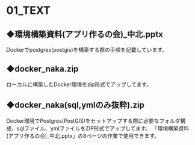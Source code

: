 # 01_TEXT

## ◆環境構築資料(アプリ作るの会)_中北.pptx  
Dockerでpostgres(postgis)を構築する際の手順を記載しています。

## ◆docker_naka.zip  
ローカルに構築したDocker環境をzip形式でアップしてます。

## ◆docker_naka(sql,ymlのみ抜粋).zip  
Docker環境でPostgres(PostGIS)をセットアップする際に必要なフォルダ構成、sqlファイル、ymlファイルをZIP形式でアップしてます。
「環境構築資料(アプリ作るの会)_中北.pptx」の8ページの作業で使用できます。
